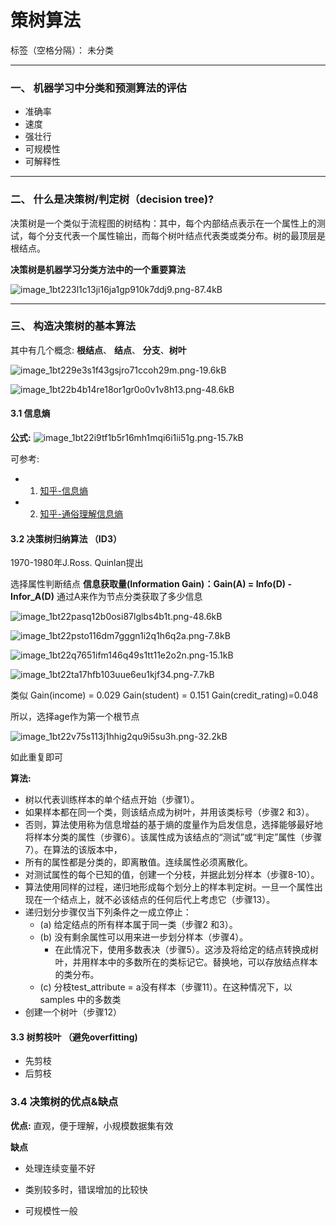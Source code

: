 ﻿# 策树算法                                                                                                                 
标签（空格分隔）： 未分类

---

### 一、 机器学习中分类和预测算法的评估
+ 准确率
+ 速度
+ 强壮行
+ 可规模性
+ 可解释性

---

### 二、 什么是决策树/判定树（decision tree)?
决策树是一个类似于流程图的树结构：其中，每个内部结点表示在一个属性上的测试，每个分支代表一个属性输出，而每个树叶结点代表类或类分布。树的最顶层是根结点。

**决策树是机器学习分类方法中的一个重要算法**

![image_1bt223l1c13ji16ja1gp910k7ddj9.png-87.4kB][1]

---
### 三、 构造决策树的基本算法 

其中有几个概念: **根结点**、 **结点**、 **分支**、**树叶**

![image_1bt229e3s1f43gsjro71ccoh29m.png-19.6kB][2]

![image_1bt22b4b14re18or1gr0o0v1v8h13.png-48.6kB][3]

#### 3.1 信息熵

**公式:**
![image_1bt22i9tf1b5r16mh1mqi6i1ii51g.png-15.7kB][4]

可参考: 

+ 1. [知乎-信息熵](https://www.zhihu.com/question/22178202)
+ 2. [知乎-通俗理解信息熵](https://zhuanlan.zhihu.com/p/26486223)

#### 3.2 决策树归纳算法 （ID3）
1970-1980年J.Ross. Quinlan提出

选择属性判断结点
**信息获取量(Information Gain)：Gain(A) = Info(D) - Infor_A(D)**
通过A来作为节点分类获取了多少信息

![image_1bt22pasq12b0osi87lglbs4b1t.png-48.6kB][5]

![image_1bt22psto116dm7gggn1i2q1h6q2a.png-7.8kB][6]

![image_1bt22q7651ifm146q49s1tt11e2o2n.png-15.1kB][7]

![image_1bt22ta17hfb103uue6eu1kjf34.png-7.7kB][8]

类似
Gain(income) = 0.029
Gain(student) = 0.151
Gain(credit_rating)=0.048

所以，选择age作为第一个根节点

![image_1bt22v75s113j1hhig2qu9i5su3h.png-32.2kB][9]

如此重复即可

**算法:**

+ 树以代表训练样本的单个结点开始（步骤1）。
+ 如果样本都在同一个类，则该结点成为树叶，并用该类标号（步骤2 和3）。
+ 否则，算法使用称为信息增益的基于熵的度量作为启发信息，选择能够最好地将样本分类的属性（步骤6）。该属性成为该结点的“测试”或“判定”属性（步骤7）。在算法的该版本中，
+ 所有的属性都是分类的，即离散值。连续属性必须离散化。
+ 对测试属性的每个已知的值，创建一个分枝，并据此划分样本（步骤8-10）。
+ 算法使用同样的过程，递归地形成每个划分上的样本判定树。一旦一个属性出现在一个结点上，就不必该结点的任何后代上考虑它（步骤13）。
+ 递归划分步骤仅当下列条件之一成立停止：
    + (a) 给定结点的所有样本属于同一类（步骤2 和3）。
    + (b) 没有剩余属性可以用来进一步划分样本（步骤4）。
         + 在此情况下，使用多数表决（步骤5）。这涉及将给定的结点转换成树叶，并用样本中的多数所在的类标记它。替换地，可以存放结点样本的类分布。
    + (c) 分枝test_attribute = a没有样本（步骤11）。在这种情况下，以 samples 中的多数类
+ 创建一个树叶（步骤12）

#### 3.3 树剪枝叶 （避免overfitting)
+ 先剪枝
+ 后剪枝

### 3.4 决策树的优点&缺点
**优点:**
     直观，便于理解，小规模数据集有效     
    
**缺点**

+ 处理连续变量不好
+ 类别较多时，错误增加的比较快
+ 可规模性一般



  [1]: http://static.zybuluo.com/gxiangzi/ryc1m1dgjqqnmmm1c5zw7nku/image_1bt223l1c13ji16ja1gp910k7ddj9.png
  [2]: http://static.zybuluo.com/gxiangzi/f66vtfo133g9zc8i7jowe68a/image_1bt229e3s1f43gsjro71ccoh29m.png
  [3]: http://static.zybuluo.com/gxiangzi/uid83a03nx5ddvfnx2mq5mzt/image_1bt22b4b14re18or1gr0o0v1v8h13.png
  [4]: http://static.zybuluo.com/gxiangzi/33ssvpobkt609gw8wxukzci6/image_1bt22i9tf1b5r16mh1mqi6i1ii51g.png
  [5]: http://static.zybuluo.com/gxiangzi/1floo05tiyx0v2mszwc4qn4o/image_1bt22pasq12b0osi87lglbs4b1t.png
  [6]: http://static.zybuluo.com/gxiangzi/9w6q92q0sys3sabk3y052ze8/image_1bt22psto116dm7gggn1i2q1h6q2a.png
  [7]: http://static.zybuluo.com/gxiangzi/8cpn02u9lmxee8bdxof8qzl8/image_1bt22q7651ifm146q49s1tt11e2o2n.png
  [8]: http://static.zybuluo.com/gxiangzi/g4fu9hwp1v5sh56886kcrzh2/image_1bt22ta17hfb103uue6eu1kjf34.png
  [9]: http://static.zybuluo.com/gxiangzi/kq8hvzfkhyp6pxgpd5744h7v/image_1bt22v75s113j1hhig2qu9i5su3h.png